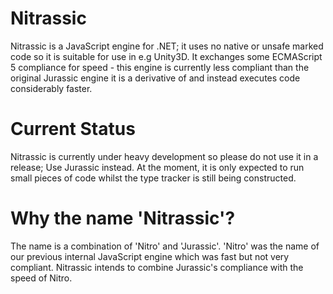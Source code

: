 # Nitrassic
Nitrassic is a JavaScript engine for .NET; it uses no native or unsafe marked code so it is suitable for use in e.g Unity3D. It exchanges some ECMAScript 5 compliance for speed - this engine is currently less compliant than the original Jurassic engine it is a derivative of and instead executes code considerably faster.

# Current Status
Nitrassic is currently under heavy development so please do not use it in a release; Use Jurassic instead. At the moment, it is only expected to run small pieces of code whilst the type tracker is still being constructed.

# Why the name 'Nitrassic'?
The name is a combination of 'Nitro' and 'Jurassic'. 'Nitro' was the name of our previous internal JavaScript engine which was fast but not very compliant. Nitrassic intends to combine Jurassic's compliance with the speed of Nitro.
